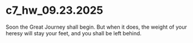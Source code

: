 # c7_hw_09.23.2025
Soon the Great Journey shall begin. But when it does, the weight of your heresy will stay your feet, and you shall be left behind.

